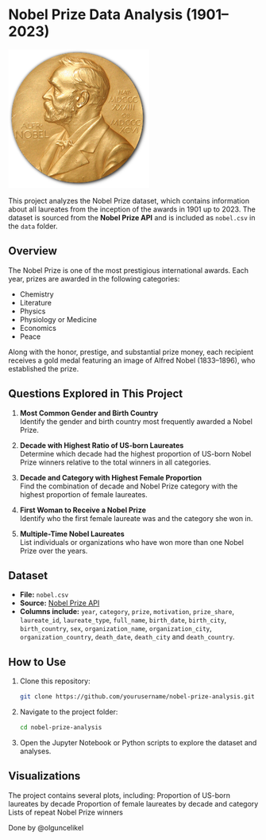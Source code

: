 # Nobel Prize Data Analysis (1901–2023)

![Nobel Prize](Nobel_Prize.png)

This project analyzes the Nobel Prize dataset, which contains information about all laureates from the inception of the awards in 1901 up to 2023. The dataset is sourced from the **Nobel Prize API** and is included as `nobel.csv` in the `data` folder.

## Overview

The Nobel Prize is one of the most prestigious international awards. Each year, prizes are awarded in the following categories:

- Chemistry
- Literature
- Physics
- Physiology or Medicine
- Economics
- Peace

Along with the honor, prestige, and substantial prize money, each recipient receives a gold medal featuring an image of Alfred Nobel (1833–1896), who established the prize.

## Questions Explored in This Project

1. **Most Common Gender and Birth Country**  
   Identify the gender and birth country most frequently awarded a Nobel Prize.

2. **Decade with Highest Ratio of US-born Laureates**  
   Determine which decade had the highest proportion of US-born Nobel Prize winners relative to the total winners in all categories.

3. **Decade and Category with Highest Female Proportion**  
   Find the combination of decade and Nobel Prize category with the highest proportion of female laureates.

4. **First Woman to Receive a Nobel Prize**  
   Identify who the first female laureate was and the category she won in.

5. **Multiple-Time Nobel Laureates**  
   List individuals or organizations who have won more than one Nobel Prize over the years.

## Dataset

- **File:** `nobel.csv`  
- **Source:** [Nobel Prize API](https://www.nobelprize.org/about/developer-zone-2/)  
- **Columns include:** `year`, `category`, `prize`, `motivation`, `prize_share`, `laureate_id`,
`laureate_type`, `full_name`, `birth_date`, `birth_city`,
`birth_country`, `sex`, `organization_name`, `organization_city`,
`organization_country`, `death_date`, `death_city` and `death_country`.


## How to Use


1. Clone this repository:

   ```bash
   git clone https://github.com/yourusername/nobel-prize-analysis.git
2. Navigate to the project folder:

   ```bash
   cd nobel-prize-analysis
3. Open the Jupyter Notebook or Python scripts to explore the dataset and analyses.

## Visualizations

The project contains several plots, including:
Proportion of US-born laureates by decade
Proportion of female laureates by decade and category
Lists of repeat Nobel Prize winners

Done by @olguncelikel
